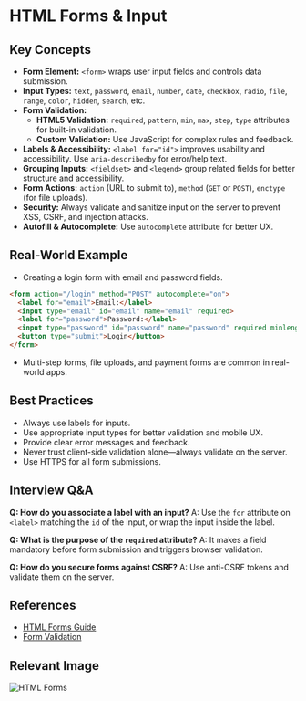 # HTML Forms & Input

## Key Concepts
- **Form Element:** `<form>` wraps user input fields and controls data submission.
- **Input Types:** `text`, `password`, `email`, `number`, `date`, `checkbox`, `radio`, `file`, `range`, `color`, `hidden`, `search`, etc.
- **Form Validation:**
  - **HTML5 Validation:** `required`, `pattern`, `min`, `max`, `step`, `type` attributes for built-in validation.
  - **Custom Validation:** Use JavaScript for complex rules and feedback.
- **Labels & Accessibility:** `<label for="id">` improves usability and accessibility. Use `aria-describedby` for error/help text.
- **Grouping Inputs:** `<fieldset>` and `<legend>` group related fields for better structure and accessibility.
- **Form Actions:** `action` (URL to submit to), `method` (`GET` or `POST`), `enctype` (for file uploads).
- **Security:** Always validate and sanitize input on the server to prevent XSS, CSRF, and injection attacks.
- **Autofill & Autocomplete:** Use `autocomplete` attribute for better UX.

## Real-World Example
- Creating a login form with email and password fields.
```html
<form action="/login" method="POST" autocomplete="on">
  <label for="email">Email:</label>
  <input type="email" id="email" name="email" required>
  <label for="password">Password:</label>
  <input type="password" id="password" name="password" required minlength="8">
  <button type="submit">Login</button>
</form>
```
- Multi-step forms, file uploads, and payment forms are common in real-world apps.

## Best Practices
- Always use labels for inputs.
- Use appropriate input types for better validation and mobile UX.
- Provide clear error messages and feedback.
- Never trust client-side validation alone—always validate on the server.
- Use HTTPS for all form submissions.

## Interview Q&A
**Q: How do you associate a label with an input?**
A: Use the `for` attribute on `<label>` matching the `id` of the input, or wrap the input inside the label.

**Q: What is the purpose of the `required` attribute?**
A: It makes a field mandatory before form submission and triggers browser validation.

**Q: How do you secure forms against CSRF?**
A: Use anti-CSRF tokens and validate them on the server.

## References
- [HTML Forms Guide](https://developer.mozilla.org/en-US/docs/Web/HTML/Element/form)
- [Form Validation](https://developer.mozilla.org/en-US/docs/Learn/Forms/Form_validation)

## Relevant Image
![HTML Forms](https://developer.mozilla.org/en-US/docs/Web/HTML/Element/form/html-forms.png)
